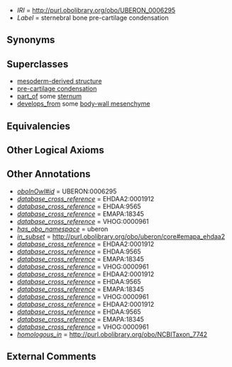  * *IRI* = http://purl.obolibrary.org/obo/UBERON_0006295
 * *Label* = sternebral bone pre-cartilage condensation

## Synonyms


## Superclasses

 * [mesoderm-derived structure](../../UBERON/20/UBERON_0004120.md)
 * [pre-cartilage condensation](../../UBERON/66/UBERON_0005866.md)
 * [part_of](../../BFO/50/BFO_0000050.md) some [sternum](../../UBERON/75/UBERON_0000975.md)
 * [develops_from](../../RO/02/RO_0002202.md) some [body-wall mesenchyme](../../UBERON/10/UBERON_0006210.md)

## Equivalencies


## Other Logical Axioms


## Other Annotations

 * *[oboInOwl#id](../../id/oboInOwl#id.md)* = UBERON:0006295
 * *[database_cross_reference](../../ef/oboInOwl#hasDbXref.md)* = EHDAA2:0001912
 * *[database_cross_reference](../../ef/oboInOwl#hasDbXref.md)* = EHDAA:9565
 * *[database_cross_reference](../../ef/oboInOwl#hasDbXref.md)* = EMAPA:18345
 * *[database_cross_reference](../../ef/oboInOwl#hasDbXref.md)* = VHOG:0000961
 * *[has_obo_namespace](../../ce/oboInOwl#hasOBONamespace.md)* = uberon
 * *[in_subset](../../et/oboInOwl#inSubset.md)* = http://purl.obolibrary.org/obo/uberon/core#emapa_ehdaa2
 * *[database_cross_reference](../../ef/oboInOwl#hasDbXref.md)* = EHDAA2:0001912
 * *[database_cross_reference](../../ef/oboInOwl#hasDbXref.md)* = EHDAA:9565
 * *[database_cross_reference](../../ef/oboInOwl#hasDbXref.md)* = EMAPA:18345
 * *[database_cross_reference](../../ef/oboInOwl#hasDbXref.md)* = VHOG:0000961
 * *[database_cross_reference](../../ef/oboInOwl#hasDbXref.md)* = EHDAA2:0001912
 * *[database_cross_reference](../../ef/oboInOwl#hasDbXref.md)* = EHDAA:9565
 * *[database_cross_reference](../../ef/oboInOwl#hasDbXref.md)* = EMAPA:18345
 * *[database_cross_reference](../../ef/oboInOwl#hasDbXref.md)* = VHOG:0000961
 * *[database_cross_reference](../../ef/oboInOwl#hasDbXref.md)* = EHDAA2:0001912
 * *[database_cross_reference](../../ef/oboInOwl#hasDbXref.md)* = EHDAA:9565
 * *[database_cross_reference](../../ef/oboInOwl#hasDbXref.md)* = EMAPA:18345
 * *[database_cross_reference](../../ef/oboInOwl#hasDbXref.md)* = VHOG:0000961
 * *[homologous_in](../../core#homologous/in/core#homologous_in.md)* = http://purl.obolibrary.org/obo/NCBITaxon_7742

## External Comments

